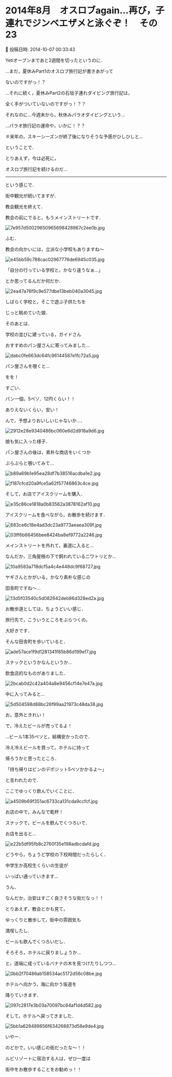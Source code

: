 # 2014年8月　オスロブagain…再び，子連れでジンベエザメと泳ぐぞ！　その23

📅 投稿日時: 2014-10-07 00:33:43

Yetiオープンまであと2週間を切ったというのに．





…まだ，夏休みPart1のオスロブ旅行記が書きあがって


ないのですがっ！？


…それに続く，夏休みPart2の石垣子連れダイビング旅行記は，


全く手がついていないのですがっ！？？





それなのに…今週末から，秋休みパラオダイビングという…


…パラオ旅行記の運命や，いかに！？？


＃来年の，スキーシーズンが終了後になりそうな予感がひしひしと…





ということで．


とりあえず，今は必死に，


オスロブ旅行記を続けるのだ…





----


という感じで．


街中観光が続いてますが．





教会観光を終えて．


教会の前にでると，もうメインストリートです．




![7e957d50029650965698428967c2ee0b.jpg](images/7e957d50029650965698428967c2ee0b.jpg)




ふむ．


教会の向かいには，立派な小学校もありますね～




![e45bb59c788cac02967776de6945c035.jpg](images/e45bb59c788cac02967776de6945c035.jpg)




「自分の行っている学校と，かなり違うなぁ…」


とか思ってるんだか何だか．




![2ea47a76f9c9e577dbe13beb040a3045.jpg](images/2ea47a76f9c9e577dbe13beb040a3045.jpg)




しばらく学校と，そこで遊ぶ子供たちを


じっと眺めていた娘．





そのあとは．


学校の並びに建っている，ガイドさん


おすすめのパン屋さんに寄ってみました…




![dabc0fe663dc64fc96144587e1fc72a5.jpg](images/dabc0fe663dc64fc96144587e1fc72a5.jpg)




パン屋さんを覗くと…


をを！


すごい．


パン一個，5ペソ．12円くらい！！


ありえないくらい，安い！


んで，予想よりおいしいじゃないか…．




![2912e28e9340486bc060e6d2d918a9d6.jpg](images/2912e28e9340486bc060e6d2d918a9d6.jpg)




娘も気に入った様子．





パン屋さんの後は，素朴な商店をいくつか


ぶらぶらと覗いてみて…




![b89a69b1e95ea28df7b38516acdba1e2.jpg](images/b89a69b1e95ea28df7b38516acdba1e2.jpg)









![f187cfcd20a9fce5a62f57746863c4ce.jpg](images/f187cfcd20a9fce5a62f57746863c4ce.jpg)




そして，お店でアイスクリームを購入．




![e35c86ce1818a0b83562a3878162af10.jpg](images/e35c86ce1818a0b83562a3878162af10.jpg)




アイスクリームを食べながら，お散歩を続けます．




![683ce6c18e4ad3dc23a9773aeaea309f.jpg](images/683ce6c18e4ad3dc23a9773aeaea309f.jpg)









![03ff6b66456bee8424ba8ef9772a2246.jpg](images/03ff6b66456bee8424ba8ef9772a2246.jpg)




メインストリートを外れて，裏道に入ると…


なんだか，三角屋根の下で飼われているニワトリとか…




![10a9583a718dcf5a4c4e448dc9f68727.jpg](images/10a9583a718dcf5a4c4e448dc9f68727.jpg)




ヤギさんとかがいる，かなり素朴な感じの


田舎町ですね～…




![13d5f03540c5d082642deb86d328ed2a.jpg](images/13d5f03540c5d082642deb86d328ed2a.jpg)




お散歩道としては，ちょうどいい感じ．


旅行先で，こういうところをぶらつくの，


大好きです．





そんな田舎町を歩いていると．




![ade57ace1f9d1281341f85b86d199ef7.jpg](images/ade57ace1f9d1281341f85b86d199ef7.jpg)




スナックというかなんというか…


飲食店的なものがありました．




![2bcab0d2c42a404a8e9456cf14e7e47a.jpg](images/2bcab0d2c42a404a8e9456cf14e7e47a.jpg)




中に入ってみると…




![5d504598d88bc26f99aa21973c48da38.jpg](images/5d504598d88bc26f99aa21973c48da38.jpg)




お，意外ときれい！


で，冷えたビールが売ってるよ！





…ビール1本35ペソと，結構安かったので．


冷え冷えビールを買って，ホテルに持って


帰ろうかと思ったところ．


「持ち帰りはビンのデポジット5ペソかかるよ～」


と言われたので．


ここでゆっくり飲んでいくことに．




![a4509b69f351ac6733ca131cda9ccfcf.jpg](images/a4509b69f351ac6733ca131cda9ccfcf.jpg)




お店の中で，みんなで乾杯！





スナックで，ビールを飲んでくつろいで．


お店を出ると…




![e22b5df95fb8c2760f35e198adbcdafd.jpg](images/e22b5df95fb8c2760f35e198adbcdafd.jpg)




どうやら，ちょうど学校の下校時間だったらしく．


中学生か高校生くらいの生徒が


いっぱい通っていきます…


うん．


なんだか，治安はすごく良さそうな街だなっ！！





とりあえず，教会とかも見て，


ゆっくりと散歩して，街中の雰囲気も


満喫したし．


ビールも飲んでくつろいだし．


そろそろ，ホテルに戻りましょうか…


と，道端に成っているバナナの木を見つけたりしつつ…




![0bb2f70486ab158534ac5172d56c08be.jpg](images/0bb2f70486ab158534ac5172d56c08be.jpg)




ホテルへ向かう，海に向かう坂道を


降りていきます．




![097c2817e3b03a70097bc64af1d4d582.jpg](images/097c2817e3b03a70097bc64af1d4d582.jpg)




そして，ホテルへ戻ってきました．




![5bb1a628489856f634268873d58e9de4.jpg](images/5bb1a628489856f634268873d58e9de4.jpg)







いやー．


のどかで，いい感じの街だったな～！！


ルビリゾートに宿泊する人は，ぜひ一度は


街中をお散歩することをお勧めっ！！

